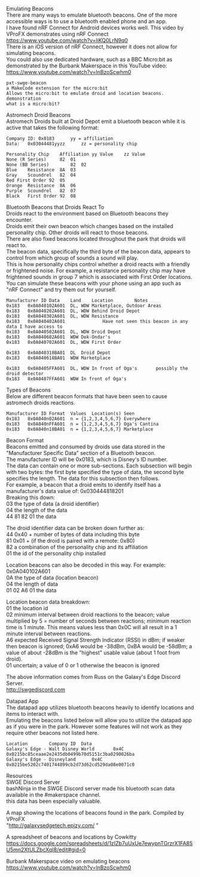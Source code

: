 						
Emulating Beacons						
There are many ways to emulate bluetooth beacons. One of the more accessible ways is to use a bluetooth enabled phone and an app.						
I have found nRF Connect for Android devices works well. This video by VProFX demonstrates using nRF Connect						
	https://www.youtube.com/watch?v=liKQ0LrN9q0					
There is an iOS version of nRF Connect, however it does not allow for simulating beacons.						
You could also use dedicated hardware, such as a BBC Micro:bit as demonstrated by the Burbank Makerspace in this YouTube video: 						
	https://www.youtube.com/watch?v=lnBzoScwhm0					
						
						
	pxt-swge-beacon					
	a MakeCode extension for the micro:bit					
	Allows the micro:bit to emulate droid and location beacons.					
	demonstration					
	what is a micro:bit?					
						
						
Astromech Droid Beacons						
Astromech Droids built at Droid Depot emit a bluetooth beacon while it is active that takes the following format:						
						
	Company ID:	0x0183		yy = affiliation		
	Data:	0x03044481yyzz		zz = personality chip		
						
	Personality Chip	Affiliation	yy Value	zz Value		
	None (R Series)		82	01		
	None (BB Series)		82	02		
	Blue	Resistance	8A	03		
	Gray	Scoundrel	82	04		
	Red	First Order	92	05		
	Orange	Resistance	8A	06		
	Purple	Scoundrel	82	07		
	Black	First Order	92	08		
						
Bluetooth Beacons that Droids React To						
Droids react to the environment based on Bluetooth beacons they encounter.						
Droids emit their own beacon which changes based on the installed personality chip. Other droids will react to those beacons.						
There are also fixed beacons located throughout the park that droids will react to.						
The beacon data, specifically the third byte of the beacon data, appears to control from which group of sounds a sound will play. 						
This is how personality chips control whether a droid reacts with a friendly or frightened noise. For example, a resistance personality chip may have frightened sounds in group 7 which is associated with First Order locations.						
You can simulate these beacons with your phone using an app such as "nRF Connect" and try them out for yourself.						
						
	Manufacturer ID	Data	Land	Location		Notes
	0x183	0x0A040102A601	DL, WDW	Marketplace, Outdoor Areas		
	0x183	0x0A040202A601	DL, WDW	Behind Droid Depot		
	0x183	0x0A040302A601	DL, WDW	Resistance		
	0x183	0x0A040402A601				Have not seen this beacon in any data I have access to
	0x183	0x0A040502A601	DL, WDW	Droid Depot		
	0x183	0x0A040602A601	WDW	Dok-Ondar's		
	0x183	0x0A040702A601	DL, WDW	First Order		
						
	0x183	0x0A040318BA01	DL	Droid Depot		
	0x183	0x0A040618BA01	WDW	Marketplace		
						
	0x183	0x0A0405FFA601	DL, WDW	In front of Oga's		possibly the droid detector
	0x183	0x0A0407FFA601	WDW	In front of Oga's		
						
Types of Beacons						
Below are different beacon formats that have been seen to cause astromech droids reactions.						
						
	Manufacturer ID	Format	Values	Location(s) Seen		
	0x183	0x0A040n02A601	n = {1,2,3,4,5,6,7}	Everywhere		
	0x183	0x0A040nFFA601	n = {1,2,3,4,5,6,7}	Oga's Cantina		
	0x183	0x0A040n18BA01	n = {1,2,3,4,5,6,7}	Marketplace		
						
Beacon Format						
Beacons emitted and consumed by droids use data stored in the "Manufacturer Specific Data" section of a Bluetooth beacon. 						
The manufacturer ID will be 0x0183, which is Disney's ID number.						
The data can contain one or more sub-sections. Each subsection will begin with two bytes: the first byte specified the type of data, the second byte specifies the length. The data for this subsection then follows.						
For example, a beacon that a droid emits to identify itself has a manufacturer's data value of: 0x030444818201						
Breaking this down:						
	03	the type of data (a droid identifier)				
	04	the length of the data				
	44 81 82 01	the data				
						
The droid identifier data can be broken down further as:						
	44	0x40 + number of bytes of data including this byte				
	81	0x01 + (if the droid is paired with a remote: 0x80)				
	82	a combination of the personality chip and its affiliation				
	01	the id of the personality chip installed				
						
Location beacons can also be decoded in this way. For example: 0x0A040102A601						
	0A	the type of data (location beacon)				
	04	the length of data				
	01 02 A6 01	the data				
						
Location beacon data breakdown:						
	01	the location id				
	02	minimum interval between droid reactions to the beacon; value multiplied by 5 = number of seconds between reactions; minimum reaction time is 1 minute. This means values less than 0x0C will all result in a 1 minute interval between reactions.				
	A6	expected Received Signal Strength Indicator (RSSI) in dBm; if weaker then beacon is ignored; 0xA6 would be -38dBm, 0xBA would be -58dBm; a value of about -28dBm is the "highest" usable value (about 1 foot from droid).				
	01	uncertain; a value of 0 or 1 otherwise the beacon is ignored				
						
The above information comes from Russ on the Galaxy's Edge Discord Server. 						
http://swgediscord.com						
						
Datapad App						
The datapad app utilizes bluetooth beacons heavily to identify locations and items to interact with. 						
Emulating the beacons listed below will allow you to utilize the datapad app as if you were in the park. However some features will not work as they require other beacons not listed here.						
						
	Location		Company ID	Data		
	Galaxy's Edge - Walt Disney World		0x4C	0x0215bc85ceaae2e2435db0499b70d5151c3ba0290026ba		
	Galaxy's Edge - Disneyland		0x4C	0x0215be5202c7401744899cb2d73d62cd529da08e0071c0		
						
Resources						
SWGE Discord Server						
bashNinja in the SWGE Discord server made his bluetooth scan data available in the #makerspace channel.						
this data has been especially valuable.						
						
A map showing the locations of beacons found in the park. Compiled by VProFX						
"http://galaxysedgetech.epizy.com/
"						
						
A spreadsheet of beacons and locations by Cowkitty						
https://docs.google.com/spreadsheets/d/1zIZb7uUxUe7ewypnTGrzrX1FA85U5mn2XtULZbcXqI8/edit#gid=0						
						
Burbank Makerspace video on emulating beacons						
https://www.youtube.com/watch?v=lnBzoScwhm0						